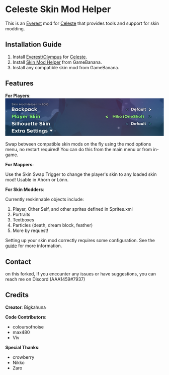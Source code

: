 Celeste Skin Mod Helper
==========================
This is an [Everest](https://everestapi.github.io/) mod for [Celeste](http://www.celestegame.com/) 
that provides tools and support for skin modding.


Installation Guide
------------------
1. Install [Everest/Olympus](https://everestapi.github.io/) for [Celeste](http://www.celestegame.com/).
2. Install [Skin Mod Helper](https://gamebanana.com/mods/166543) from GameBanana.
3. Install any compatible skin mod from GameBanana.

Features
------------
**For Players**:
![menu](docs/img/menu_v1.png)

Swap between compatible skin mods on the fly using the mod options menu, no restart required! 
You can do this from the main menu or from in-game.


**For Mappers**:

Use the Skin Swap Trigger to change the player's skin to any loaded skin mod! Usable in Ahorn or Lönn.
 
 
**For Skin Modders**:

Currently reskinnable objects include:
1. Player, Other Self, and other sprites defined in Sprites.xml
2. Portraits
3. Textboxes
4. Particles (death, dream block, feather)
5. More by request!

Setting up your skin mod correctly requires some configuration. 
See the [guide](docs/guide/README.md) for more information.


Contact
-------
on this forked, If you encounter any issues or have suggestions, you can reach me on Discord (AAA1459#7937)


Credits
-------

**Creator**: Bigkahuna

**Code Contributors**:
* coloursofnoise
* max480
* Viv

**Special Thanks**:
* crowberry
* Nikko
* Zaro
